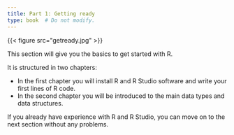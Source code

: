 ```yaml
---
title: Part 1: Getting ready
type: book  # Do not modify.
---
```



{{< figure src="getready.jpg" >}}

This section will give you the basics to get started with R.

It is structured in two chapters:

+ In the first chapter you will install R and R Studio software and write your first lines of R code.
+ In the second chapter you will be introduced to the main data types and data structures.

If you already have experience with R and R Studio, you can move on to the next section without any problems.
